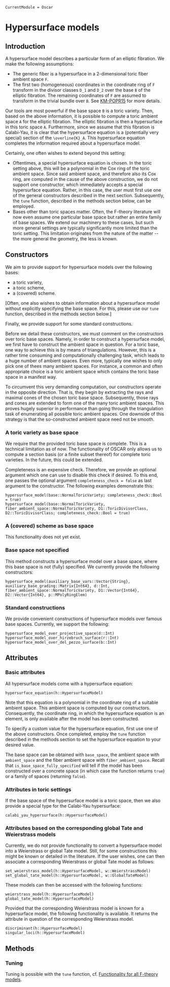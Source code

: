 ```@meta
CurrentModule = Oscar
```

# Hypersurface models

## Introduction

A hypersurface model describes a particular form of an elliptic fibration.
We make the following assumptions:
* The generic fiber is a hypersurface in a 2-dimensional toric fiber ambient space ``F``.
* The first two (homogeneous) coordinates in the coordinate ring of ``F`` transform in the
divisor classes ``D_1`` and ``D_2`` over the base ``B`` of the elliptic fibration. The
remaining coordinates of ``F`` are assumed to transform in the trivial bundle over ``B``.
See [KM-POPR15](@cite) for more details.

Our tools are most powerful if the base space ``B`` is a toric variety. Then, based on the
above information, it is possible to compute a toric ambient space ``A`` for the elliptic
fibration. The elliptic fibration is then a hypersurface in this toric space ``A``. Furthermore,
since we assume that this fibration is Calabi-Yau, it is clear that the hypersurface equation is
a (potentially very special) section of the ``\overline{K}_A``. This hypersurface equation
completes the information required about a hypersurface model.

Certainly, one often wishes to extend beyond this setting:
* Oftentimes, a special hypersurface equation is chosen. In the toric setting above, this will
be a polynomial in the Cox ring of the toric ambient space. Since said ambient space, and therefore
also its Cox ring, are computed in the cause of the above construction, we do not support one
constructor, which immediately accepts a special hypersurface equation. Rather, in this case,
the user must first use one of the general constructors described in the next section. Subsequently,
the `tune` function, described in the methods section below, can be employed.
* Bases other than toric spaces matter. Often, the F-theory literature will now even assume
one particular base space but rather an entire family of base spaces. We extend our machinery to
these cases, but such more general settings are typically significantly more limited than the
toric setting. This limitation originates from the nature of the matter -- the more general the geometry,
the less is known.



## Constructors

We aim to provide support for hypersurface models over the following bases:
* a toric variety,
* a toric scheme,
* a (covered) scheme.

[Often, one also wishes to obtain information about a hypersurface model without
explicitly specifying the base space. For this, please use our `tune` function,
described in the methods section below.]

Finally, we provide support for some standard constructions.

Before we detail these constructors, we must comment on the constructors over toric base
spaces. Namely, in order to construct a hypersurface model, we first have to construct
the ambient space in question. For a toric base, one way to achieve this is by means of
triangulations. However, this is a rather time consuming and computationally challenging
task, which leads to a huge number of ambient spaces. Even more, typically one wishes to
only pick one of thees many ambient spaces. For instance, a common and often appropriate
choice is a toric ambient space which contains the toric base space in a manifest way.

To circumvent this very demanding computation, our constructors operate in the opposite direction.
That is, they begin by extracting the rays and maximal cones of the chosen toric base space.
Subsequently, those rays and cones are extended to form one of the many toric ambient spaces.
This proves hugely superior in performance than going through the triangulation task of enumerating
all possible toric ambient spaces. One downside of this strategy is that the so-constructed ambient
space need not be smooth.

### A toric variety as base space

We require that the provided toric base space is complete. This is a technical limitation as of now.
The functionality of OSCAR only allows us to compute a section basis (or a finite subset thereof)
for complete toric varieties. In the future, this could be extended.

Completeness is an expensive check. Therefore, we provide an optional argument which
 one can use to disable this check if desired. To this end, one passes the optional argument
 `completeness_check = false` as last argument to the constructor. The following examples
 demonstrate this:
```@docs
hypersurface_model(base::NormalToricVariety; completeness_check::Bool = true)
hypersurface_model(base::NormalToricVariety, fiber_ambient_space::NormalToricVariety, D1::ToricDivisorClass, D2::ToricDivisorClass; completeness_check::Bool = true)
```

### A (covered) scheme as base space

This functionality does not yet exist.

### Base space not specified

This method constructs a hypersurface model over a base space, where
this base space is not (fully) specified. We currently provide the following constructors:
```@docs
hypersurface_model(auxiliary_base_vars::Vector{String}, auxiliary_base_grading::Matrix{Int64}, d::Int, fiber_ambient_space::NormalToricVariety, D1::Vector{Int64}, D2::Vector{Int64}, p::MPolyRingElem)
```

### Standard constructions

We provide convenient constructions of hypersurface models over
famous base spaces. Currently, we support the following:
```@docs
hypersurface_model_over_projective_space(d::Int)
hypersurface_model_over_hirzebruch_surface(r::Int)
hypersurface_model_over_del_pezzo_surface(b::Int)
```


## Attributes

### Basic attributes

All hypersurface models come with a hypersurface equation:
```@docs
hypersurface_equation(h::HypersurfaceModel)
```
Note that this equation is a polynomial in the coordinate ring of a suitable
ambient space. This ambient space is computed by our constructors. Consequently,
the coordinate ring, in which the hypersurface equation is an element, is only
available after the model has been constructed.

To specify a custom value for the hypersurface equation, first use one of the above
constructors. Once completed, employ the `tune` function described in the methods
section to set the hypersurface equation to your desired value.

The base space can be obtained with `base_space`, the ambient space with `ambient_space` and the
fiber ambient space with `fiber_ambient_space`. Recall that `is_base_space_fully_specified` will
tell if the model has been constructed over a concrete space (in which case the function returns
`true`) or a family of spaces (returning `false`).


### Attributes in toric settings

If the base space of the hypersurface model is a toric space, then we
also provide a special type for the Calabi-Yau hypersurface:
```@docs
calabi_yau_hypersurface(h::HypersurfaceModel)
```

### Attributes based on the corresponding global Tate and Weierstrass models

Currently, we do not provide functionality to convert a hypersurface model
into a Weierstrass or global Tate model. Still, for some constructions this might
be known or detailed in the literature. If the user wishes, one can then associate
a corresponding Weierstrass or global Tate model as follows:
```@docs
set_weierstrass_model(h::HypersurfaceModel, w::WeierstrassModel)
set_global_tate_model(h::HypersurfaceModel, w::GlobalTateModel)
```
These models can then be accessed with the following functions:
```@docs
weierstrass_model(h::HypersurfaceModel)
global_tate_model(h::HypersurfaceModel)
```
Provided that the corresponding Weierstrass model is known for a hypersurface
model, the following functionality is available. It returns the attribute in question
of the corresponding Weierstrass model.
```@docs
discriminant(h::HypersurfaceModel)
singular_loci(h::HypersurfaceModel)
```


## Methods

### Tuning

Tuning is possible with the `tune` function, cf. [Functionality for all F-theory models](@ref).
